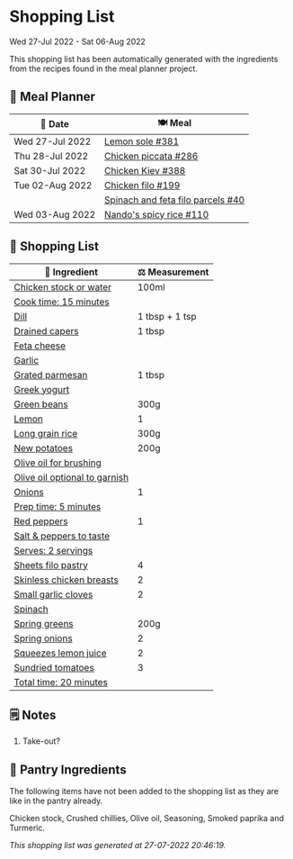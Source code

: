 # Shopping List

Wed 27-Jul 2022 - Sat 06-Aug 2022

This shopping list has been automatically generated with the ingredients from the recipes found in the meal planner project.

## 📅 Meal Planner

|📅 Date| 🍽️ Meal|
|----|----|
|Wed 27-Jul 2022|[Lemon sole #381](https://github.com/jcallaghan/The-Cookbook/issues/381)|
|Thu 28-Jul 2022|[Chicken piccata #286](https://github.com/jcallaghan/The-Cookbook/issues/286)|
|Sat 30-Jul 2022|[Chicken Kiev #388](https://github.com/jcallaghan/The-Cookbook/issues/388)|
|Tue 02-Aug 2022|[Chicken filo #199](https://github.com/jcallaghan/The-Cookbook/issues/199)|
||[Spinach and feta filo parcels #40](https://github.com/jcallaghan/The-Cookbook/issues/40)|
|Wed 03-Aug 2022|[Nando's spicy rice #110](https://github.com/jcallaghan/The-Cookbook/issues/110)|

## 🛒 Shopping List

| 🍌 Ingredient| ⚖️ Measurement|
|----------|-----------|
|[Chicken stock or water](https://www.sainsburys.co.uk/gol-ui/SearchResults/Chicken%20stock%20or%20water)|100ml|
|[Cook time: 15 minutes](https://www.sainsburys.co.uk/gol-ui/SearchResults/Cook%20time:%2015%20minutes)||
|[Dill](https://www.sainsburys.co.uk/gol-ui/SearchResults/Dill)|1 tbsp + 1 tsp|
|[Drained capers](https://www.sainsburys.co.uk/gol-ui/SearchResults/Drained%20capers)|1 tbsp|
|[Feta cheese](https://www.sainsburys.co.uk/gol-ui/SearchResults/Feta%20cheese)||
|[Garlic](https://www.sainsburys.co.uk/gol-ui/SearchResults/Garlic)||
|[Grated parmesan](https://www.sainsburys.co.uk/gol-ui/SearchResults/Grated%20parmesan)|1 tbsp|
|[Greek yogurt](https://www.sainsburys.co.uk/gol-ui/SearchResults/Greek%20yogurt)||
|[Green beans](https://www.sainsburys.co.uk/gol-ui/SearchResults/Green%20beans)|300g|
|[Lemon](https://www.sainsburys.co.uk/gol-ui/SearchResults/Lemon)|1|
|[Long grain rice](https://www.sainsburys.co.uk/gol-ui/SearchResults/Long%20grain%20rice)|300g|
|[New potatoes](https://www.sainsburys.co.uk/gol-ui/SearchResults/New%20potatoes)|200g|
|[Olive oil for brushing](https://www.sainsburys.co.uk/gol-ui/SearchResults/Olive%20oil%20for%20brushing)||
|[Olive oil optional to garnish](https://www.sainsburys.co.uk/gol-ui/SearchResults/Olive%20oil%20optional%20to%20garnish)||
|[Onions](https://www.sainsburys.co.uk/gol-ui/SearchResults/Onions)|1|
|[Prep time: 5 minutes](https://www.sainsburys.co.uk/gol-ui/SearchResults/Prep%20time:%205%20minutes)||
|[Red peppers](https://www.sainsburys.co.uk/gol-ui/SearchResults/Red%20peppers)|1|
|[Salt & peppers to taste](https://www.sainsburys.co.uk/gol-ui/SearchResults/Salt%20&%20peppers%20to%20taste)||
|[Serves: 2 servings](https://www.sainsburys.co.uk/gol-ui/SearchResults/Serves:%202%20servings)||
|[Sheets filo pastry](https://www.sainsburys.co.uk/gol-ui/SearchResults/Sheets%20filo%20pastry)|4|
|[Skinless chicken breasts](https://www.sainsburys.co.uk/gol-ui/SearchResults/Skinless%20chicken%20breasts)|2|
|[Small garlic cloves](https://www.sainsburys.co.uk/gol-ui/SearchResults/Small%20garlic%20cloves)|2|
|[Spinach](https://www.sainsburys.co.uk/gol-ui/SearchResults/Spinach)||
|[Spring greens](https://www.sainsburys.co.uk/gol-ui/SearchResults/Spring%20greens)|200g|
|[Spring onions](https://www.sainsburys.co.uk/gol-ui/SearchResults/Spring%20onions)|2|
|[Squeezes lemon juice](https://www.sainsburys.co.uk/gol-ui/SearchResults/Squeezes%20lemon%20juice)|2|
|[Sundried tomatoes](https://www.sainsburys.co.uk/gol-ui/SearchResults/Sundried%20tomatoes)|3|
|[Total time: 20 minutes](https://www.sainsburys.co.uk/gol-ui/SearchResults/Total%20time:%2020%20minutes)||

## 🗒️ Notes

1. Take-out?

## 🏪 Pantry Ingredients

The following items have not been added to the shopping list as they are like in the pantry already.

Chicken stock, Crushed chillies, Olive oil, Seasoning, Smoked paprika and Turmeric.


_This shopping list was generated at 27-07-2022 20:46:19._